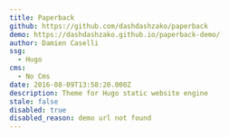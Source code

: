 ```yaml
---
title: Paperback
github: https://github.com/dashdashzako/paperback
demo: https://dashdashzako.github.io/paperback-demo/
author: Damien Caselli
ssg:
  - Hugo
cms:
  - No Cms
date: 2016-08-09T13:58:20.000Z
description: Theme for Hugo static website engine
stale: false
disabled: true
disabled_reason: demo url not found
---
```

